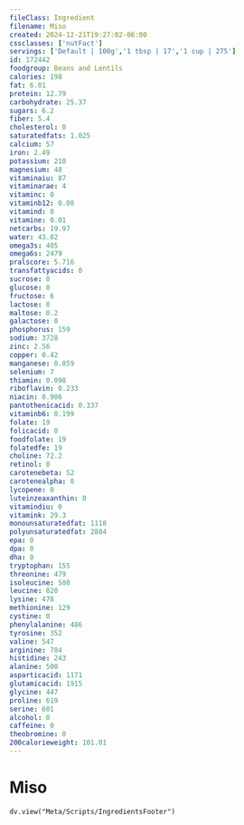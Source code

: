 ```yaml
---
fileClass: Ingredient
filename: Miso
created: 2024-12-21T19:27:02-06:00
cssclasses: ['nutFact']
servings: ['Default | 100g','1 tbsp | 17','1 cup | 275']
id: 172442
foodgroup: Beans and Lentils
calories: 198
fat: 6.01
protein: 12.79
carbohydrate: 25.37
sugars: 6.2
fiber: 5.4
cholesterol: 0
saturatedfats: 1.025
calcium: 57
iron: 2.49
potassium: 210
magnesium: 48
vitaminaiu: 87
vitaminarae: 4
vitaminc: 0
vitaminb12: 0.08
vitamind: 0
vitamine: 0.01
netcarbs: 19.97
water: 43.02
omega3s: 405
omega6s: 2479
pralscore: 5.716
transfattyacids: 0
sucrose: 0
glucose: 0
fructose: 6
lactose: 0
maltose: 0.2
galactose: 0
phosphorus: 159
sodium: 3728
zinc: 2.56
copper: 0.42
manganese: 0.859
selenium: 7
thiamin: 0.098
riboflavin: 0.233
niacin: 0.906
pantothenicacid: 0.337
vitaminb6: 0.199
folate: 19
folicacid: 0
foodfolate: 19
folatedfe: 19
choline: 72.2
retinol: 0
carotenebeta: 52
carotenealpha: 0
lycopene: 0
luteinzeaxanthin: 0
vitamindiu: 0
vitamink: 29.3
monounsaturatedfat: 1118
polyunsaturatedfat: 2884
epa: 0
dpa: 0
dha: 0
tryptophan: 155
threonine: 479
isoleucine: 508
leucine: 820
lysine: 478
methionine: 129
cystine: 0
phenylalanine: 486
tyrosine: 352
valine: 547
arginine: 784
histidine: 243
alanine: 500
asparticacid: 1171
glutamicacid: 1915
glycine: 447
proline: 619
serine: 601
alcohol: 0
caffeine: 0
theobromine: 0
200calorieweight: 101.01
---
```


# Miso

```dataviewjs
dv.view("Meta/Scripts/IngredientsFooter")
```
